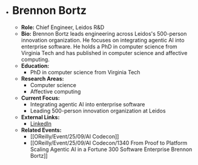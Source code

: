 - # Brennon Bortz
	- **Role:** Chief Engineer, Leidos R&D
	- **Bio:** Brennon Bortz leads engineering across Leidos's 500-person innovation organization. He focuses on integrating agentic AI into enterprise software. He holds a PhD in computer science from Virginia Tech and has published in computer science and affective computing.
	- **Education:**
		- PhD in computer science from Virginia Tech
	- **Research Areas:**
		- Computer science
		- Affective computing
	- **Current Focus:**
		- Integrating agentic AI into enterprise software
		- Leading 500-person innovation organization at Leidos
	- **External Links:**
		- [LinkedIn](https://www.linkedin.com/in/brennonbortz/)
	- **Related Events:**
		- [[OReilly/Event/25/09/AI Codecon]]
		- [[OReilly/Event/25/09/AI Codecon/1340 From Proof to Platform Scaling Agentic AI in a Fortune 300 Software Enterprise Brennon Bortz]]

